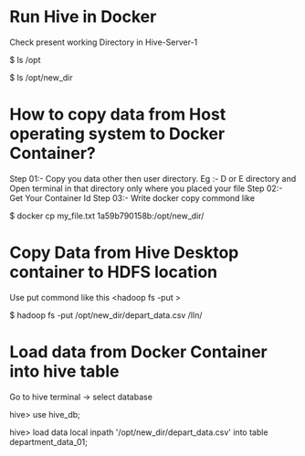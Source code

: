 # Run Hive in Docker
Check present working Directory in Hive-Server-1

$ ls /opt

$ ls /opt/new_dir

# How to copy data from Host operating system to Docker Container?
Step 01:- Copy you data other then user directory. Eg :- D or E directory and Open terminal in that directory only where you placed your file
Step 02:- Get Your Container Id 
Step 03:- Write docker copy commond like <docker cp file_name container_id:container_path>

  $ docker cp my_file.txt 1a59b790158b:/opt/new_dir/

# Copy Data from Hive Desktop container to HDFS location
Use put commond like this <hadoop fs -put <container path> <hdfs location>>
  
$ hadoop fs -put /opt/new_dir/depart_data.csv /lln/

# Load data from Docker Container into hive table
  Go to hive terminal -> select database
  
  hive> use hive_db;
  
  hive> load data local inpath '/opt/new_dir/depart_data.csv' into table department_data_01;


